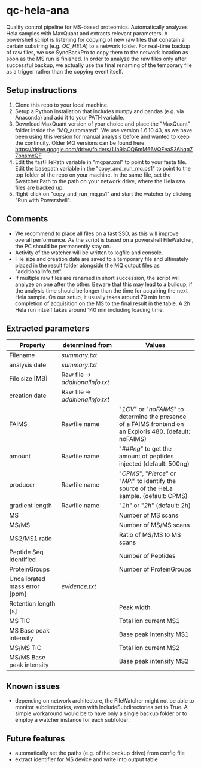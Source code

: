 # qc-hela-ana
Quality control pipeline for MS-based proteomics. Automatically analyzes Hela samples with MaxQuant and extracts relevant parameters. A powershell script is listening for copying of new raw files that conatain a certain substring (e.g. *QC_HELA*) to a network folder. For real-time backup of raw files, we use SyncBackPro to copy them to the network location as soon as the MS run is finished. In order to analyze the raw files only after successful backup, we actually use the final renaming of the temporary file as a trigger rather than the copying event itself. 

## Setup instructions
1. Clone this repo to your local machine. 
2. Setup a Python installation that includes numpy and pandas (e.g. via Anaconda) and add it to your PATH variable. 
3. Download MaxQuant version of your choice and place the "MaxQuant" folder inside the "MQ_automated". We use version 1.6.10.43, as we have been using this version for manual analysis before and wanted to keep the continuity. Older MQ versions can be found here: https://drive.google.com/drive/folders/1Ja9iaCQ6mM66VQEeaS36hqq77bnsmxQF
5. Edit the fastFilePath variable in "mqpar.xml" to point to your fasta file. Edit the basepath variable in the "copy_and_run_mq.ps1" to point to the top folder of the repo on your machine. In the same file, set the $watcher.Path to the path on your network drive, where the Hela raw files are backed up.
6. Right-click on "copy_and_run_mq.ps1" and start the watcher by clicking "Run with Powershell".


## Comments
* We recommend to place all files on a fast SSD, as this will improve overall performance. As the script is based on a powershell FileWatcher, the PC should be permanently stay on.
* Activity of the watcher will be written to logfile and console. 
* File size and creation date are saved to a temporary file and ultimately placed in the result folder alongside the MQ output files as "additionalInfo.txt".
* If multiple raw files are renamed in short succession, the script will analyze on one after the other. Beware that this may lead to a buildup, if the analysis time should be longer than the time for acquiring the next Hela sample. On our setup, it usually takes around 70 min from completion of acquisition on the MS to the final result in the table. A 2h Hela run intself takes around 140 min including loading time.

## Extracted parameters

| Property | determined from | Values |
| ------------- | ------------- | ------------- |
| Filename | _summary.txt_ |  |
| analysis date | _summary.txt_ |  |
| File size [MB] | Raw file -> _additionalInfo.txt_ |  |
| creation date | Raw file -> _additionalInfo.txt_ |  |
| FAIMS | Rawfile name | "_1CV_" or "_noFAIMS_" to determine the presence of a FAIMS frontend on an Exploris 480. (default: noFAIMS)  |
| amount | Rawfile name | "_###ng_" to get the amount of peptides injected (default: 500ng)  |
| producer | Rawfile name | "_CPMS_", "_Pierce_" or "_MPI_" to identify the source of the HeLa sample. (default: CPMS)  |
| gradient length | Rawfile name | "_1h_" or "_2h_" (default: 2h)  |
| MS |  | Number of MS scans |
| MS/MS |  | Number of MS/MS scans |
| MS2/MS1 ratio |  | Ratio of MS/MS to MS scans |
| Peptide Seq Identified |  | Number of Peptides |
| ProteinGroups |  | Number of ProteinGroups |
| Uncalibrated mass error [ppm] | _evidence.txt_ |  |
| Retention length [s] |  | Peak width |
| MS TIC |  | Total ion current MS1 |
| MS Base peak intensity |  | Base peak intensity MS1 |
| MS/MS TIC |  | Total ion current MS2 |
| MS/MS Base peak intensity |  | Base peak intensity MS2 |  

## Known issues
* depending on network architecture, the FileWatcher might not be able to monitor subdirectories, even with IncludeSubdirectories set to True. A simple workaround would be to have only a single backup folder or to employ a watcher instance for each subfolder. 

## Future features
* automatically set the paths (e.g. of the backup drive) from config file
* extract identifier for MS device and write into output table
